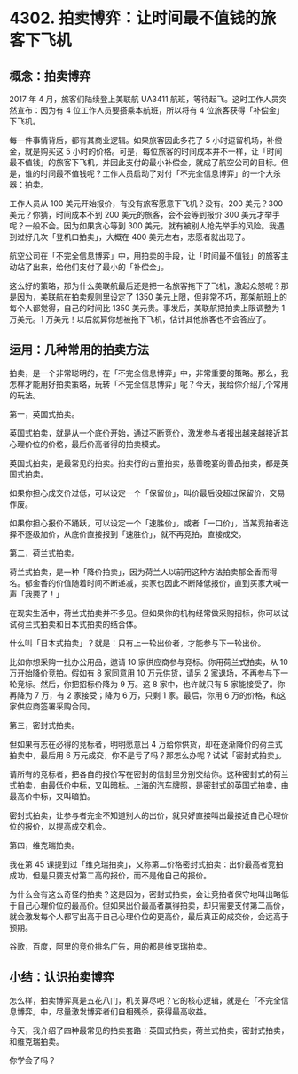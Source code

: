# 4302. 拍卖博弈：让时间最不值钱的旅客下飞机

## 概念：拍卖博弈
2017 年 4 月，旅客们陆续登上美联航 UA3411 航班，等待起飞。这时工作人员突然宣布：因为有 4 位工作人员要搭乘本航班，所以将有 4 位旅客获得「补偿金」下飞机。

每一件事情背后，都有其商业逻辑。如果旅客因此多花了 5 小时逗留机场，补偿金，就是购买这 5 小时的价格。可是，每位旅客的时间成本并不一样，让「时间最不值钱」的旅客下飞机，并因此支付的最小补偿金，就成了航空公司的目标。但是，谁的时间最不值钱呢？工作人员启动了对付「不完全信息博弈」的一个大杀器：拍卖。

工作人员从 100 美元开始报价，有没有旅客愿意下飞机？没有。200 美元？300 美元？你猜，时间成本不到 200 美元的旅客，会不会等到报价 300 美元才举手呢？一般不会。因为如果贪心等到 300 美元，就有被别人抢先举手的风险。我遇到过好几次「登机口拍卖」，大概在 400 美元左右，志愿者就出现了。

航空公司在「不完全信息博弈」中，用拍卖的手段，让「时间最不值钱」的旅客主动站了出来，给他们支付了最小的「补偿金」。

这么好的策略，那为什么美联航最后还是把一名旅客拖下了飞机，激起众怒呢？那是因为，美联航在拍卖规则里设定了 1350 美元上限，但非常不巧，那架航班上的每个人都觉得，自己的时间比 1350 美元贵。事发后，美联航把拍卖上限调整为 1 万美元。1 万美元！以后就算你想被拖下飞机，估计其他旅客也不会答应了。

## 运用：几种常用的拍卖方法

拍卖，是一个非常聪明的，在「不完全信息博弈」中，非常重要的策略。那么，我怎样才能用好拍卖策略，玩转「不完全信息博弈」呢？今天，我给你介绍几个常用的玩法。

第一，英国式拍卖。

英国式拍卖，就是从一个底价开始，通过不断竞价，激发参与者报出越来越接近其心理价位的价格，最后价高者得的拍卖模式。

英国式拍卖，是最常见的拍卖。拍卖行的古董拍卖，慈善晚宴的善品拍卖，都是英国式拍卖。

如果你担心成交价过低，可以设定一个「保留价」，叫价最后没超过保留价，交易作废。

如果你担心报价不踊跃，可以设定一个「速胜价」，或者「一口价」，当某竞拍者选择不逐级加价，从底价直接报到「速胜价」，就不再竞拍，直接成交。

第二，荷兰式拍卖。

荷兰式拍卖，是一种「降价拍卖」，因为荷兰人以前用这种方法拍卖郁金香而得名。郁金香的价值随着时间不断递减，卖家也因此不断降低报价，直到买家大喊一声「我要了！」

在现实生活中，荷兰式拍卖并不多见。但如果你的机构经常做采购招标，你可以试试荷兰式拍卖和日本式拍卖的结合体。

什么叫「日本式拍卖」？就是：只有上一轮出价者，才能参与下一轮出价。

比如你想采购一批办公用品，邀请 10 家供应商参与竞标。你用荷兰式拍卖，从 10 万开始降价竞拍。假如有 8 家同意用 10 万元供货，请另 2 家退场，不再参与下一轮竞标。然后，你把招标价降为 9 万。这 8 家中，也许就只有 5 家能接受了。你再降为 7 万，有 2 家接受；降为 6 万，只剩 1 家。最后，你用 6 万的价格，和这家供应商签署采购合同。

第三，密封式拍卖。

但如果有志在必得的竞标者，明明愿意出 4 万给你供货，却在逐渐降价的荷兰式拍卖中，最后用 6 万元成交，你不是亏了吗？那怎么办呢？试试「密封式拍卖」。

请所有的竞标者，把各自的报价写在密封的信封里分别交给你。这种密封式的荷兰式拍卖，由最低价中标，又叫暗标。上海的汽车牌照，是密封式的英国式拍卖，由最高价中标，又叫暗拍。

密封式拍卖，让参与者完全不知道别人的出价，就只好直接叫出最接近自己心理价位的报价，以提高成交机会。

第四，维克瑞拍卖。

我在第 45 课提到过「维克瑞拍卖」，又称第二价格密封式拍卖：出价最高者竞拍成功，但是只要支付第二高的报价，而不是他自己的报价。

为什么会有这么奇怪的拍卖？这是因为，密封式拍卖，会让竞拍者保守地叫出略低于自己心理价位的最高价。但如果出价最高者赢得拍卖，却只需要支付第二高价，就会激发每个人都写出高于自己心理价位的更高价，最后真正的成交价，会远高于预期。

谷歌，百度，阿里的竞价排名广告，用的都是维克瑞拍卖。

## 小结：认识拍卖博弈

怎么样，拍卖博弈真是五花八门，机关算尽吧？它的核心逻辑，就是在「不完全信息博弈」中，尽量激发博弈者们自相残杀，获得最高收益。

今天，我介绍了四种最常见的拍卖套路：英国式拍卖，荷兰式拍卖，密封式拍卖，和维克瑞拍卖。

你学会了吗？

